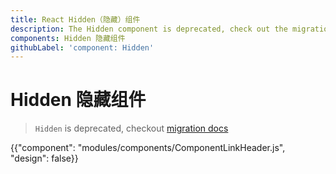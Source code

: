```yaml
---
title: React Hidden（隐藏）组件
description: The Hidden component is deprecated, check out the migration guide for more details.
components: Hidden 隐藏组件
githubLabel: 'component: Hidden'
---
```


# Hidden 隐藏组件

> `Hidden` is deprecated, checkout [migration docs](/guides/migration-v4/#hidden)

<p class="description"></p>

{{"component": "modules/components/ComponentLinkHeader.js", "design": false}}
